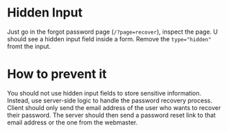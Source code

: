 # Hidden Input

Just go in the forgot password page (`/?page=recover`), inspect the page. U should see a hidden input field inside a form. Remove the `type="hidden"` fromt the input.

# How to prevent it
You should not use hidden input fields to store sensitive information. Instead, use server-side logic to handle the password recovery process. Client should only send the email address of the user who wants to recover their password. The server should then send a password reset link to that email address or the one from the webmaster.
